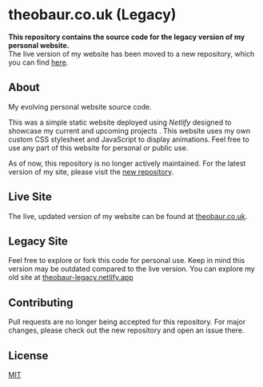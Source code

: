 # theobaur.co.uk (Legacy)

**This repository contains the source code for the legacy version of my personal website.**  
The live version of my website has been moved to a new repository, which you can find [here](https://github.com/theobaur13/theobaur.co.uk-flask).

## About
My evolving personal website source code. 

This was a simple static website deployed using _Netlify_ designed to showcase my current and upcoming projects . This website uses my own custom CSS stylesheet and JavaScript to display animations. Feel free to use any part of this website for personal or public use.

As of now, this repository is no longer actively maintained. For the latest version of my site, please visit the [new repository](https://github.com/theobaur13/theobaur.co.uk-flask).

## Live Site
The live, updated version of my website can be found at [theobaur.co.uk](https://theobaur.co.uk).

## Legacy Site
Feel free to explore or fork this code for personal use. Keep in mind this version may be outdated compared to the live version.
You can explore my old site at [theobaur-legacy.netlify.app](https://theobaur-legacy.netlify.app/)

## Contributing

Pull requests are no longer being accepted for this repository. For major changes, please check out the new repository and open an issue there.

## License

[MIT](https://choosealicense.com/licenses/mit/)
